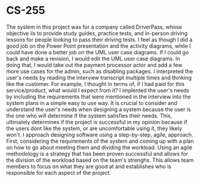 # CS-255
The system in this project was for a company called DriverPass, whose objective iis to provide study guides, practice tests, and in-person driving lessons
 for people looking to pass their driving tests. I feel as though I did a good job on the Power Point presentation and the activity diagrams, while I could
 have done a better job on the UML user case diagrams. If I could go back and make a revision, I would edit the UML user case diagrams. In doing that, I would
 take out the payment processor actor and add a few more use cases for the admin, such as disabling packages. I interpreted the user's needs by reading the 
 interview transcript multiple times and thinking like the customer. For example, I thought in terms of, if I had paid for this service/product, what would 
 I expect from it? I implented the user's needs by including the requirements that were mentioned in the interview into the system plans in a simple easy to 
 use way. It is crucial to consider and understand the user's needs when designing a system because the user is the one who will determine if the system satisfies 
 their needs. This, ultimately determines if the project is successful in my opinion because if the users dont like the system, or are uncomfortable using it, they
 likely won't. I approach designing software using a step-by-step, agile, approach. First, considering the requirements of the system and coming up with a plan on how to 
 go about meeting them and dividing the workload. Using an agile methodology is a strategy that has been proven successful and allows for the division of the workload based 
 on the team's strenghs. This allows team members to focus on what they are good at and establishes who is responsible for each aspect of the project.
